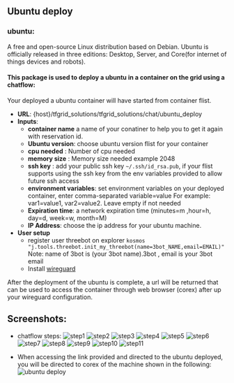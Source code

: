 
## Ubuntu deploy
### ubuntu:
A free and open-source Linux distribution based on Debian.
Ubuntu is officially released in three editions: Desktop, Server, and Core(for internet of things devices and robots).

#### This package is used to deploy a ubuntu in a container on the grid using a chatflow:
Your deployed a ubuntu container will have started from container flist.

* **URL**: {host}/tfgrid_solutions/tfgrid_solutions/chat/ubuntu_deploy
* **Inputs**:
   - **container name** a name of your conatiner to help you to get it again with reservation id.
   - **Ubuntu version**: choose ubuntu version flist for your container
   - **cpu needed** : Number of cpu needed
   - **memory size** : Memory size needed example 2048
   - **ssh key** : add your public ssh key `~/.ssh/id_rsa.pub`, if your flist supports using the ssh key from the env variables provided to allow future ssh access
   - **environment variables**: set environment variables on your deployed container, enter comma-separated variable=value For example: var1=value1, var2=value2. Leave empty if not needed
   - **Expiration time**: a network expiration time (minutes=m ,hour=h, day=d, week=w, month=M)
   - **IP Address**: choose the ip address for your ubuntu machine.
* **User setup**
    - register user threebot on explorer ```kosmos "j.tools.threebot.init_my_threebot(name=3bot_NAME,email=EMAIL)"``` Note: name of 3bot is (your 3bot name).3bot , email is your 3bot email
    - Install [wireguard](https://www.wireguard.com/install/)


After the deployment of the ubuntu is complete, a url will be returned that can be used to access the container through web browser (corex) after up your wireguard configuration.

## Screenshots:

  * chatflow steps:
    ![step1](ubuntu1.png)
    ![step2](ubuntu2.png)
    ![step3](ubuntu3.png)
    ![step4](ubuntu4.png)
    ![step5](ubuntu5.png)
    ![step6](ubuntu6.png)
    ![step7](ubuntu7.png)
    ![step8](ubuntu8.png)
    ![step9](ubuntu9.png)
    ![step10](ubuntu10.png)
    ![step11](ubuntu11.png)


  * When accessing the link provided and directed to the ubuntu deployed, you will be directed to corex of the machine shown in the following:
![ubuntu deploy](1.png)
